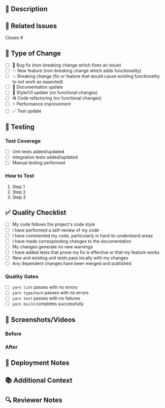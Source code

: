 ## 📝 Description

<!-- Provide a clear description of what this PR does -->

## 🔗 Related Issues

<!-- Link to related issues using #issue_number -->

Closes #

## 🎯 Type of Change

<!-- Mark the relevant option with an 'x' -->

- [ ] 🐛 Bug fix (non-breaking change which fixes an issue)
- [ ] ✨ New feature (non-breaking change which adds functionality)
- [ ] 💥 Breaking change (fix or feature that would cause existing functionality to not work as expected)
- [ ] 📝 Documentation update
- [ ] 🎨 Style/UI update (no functional changes)
- [ ] ♻️ Code refactoring (no functional changes)
- [ ] ⚡ Performance improvement
- [ ] ✅ Test update

## 🧪 Testing

<!-- Describe the tests you ran and how to reproduce them -->

### Test Coverage

- [ ] Unit tests added/updated
- [ ] Integration tests added/updated
- [ ] Manual testing performed

### How to Test

1. Step 1
2. Step 2
3. Step 3

## ✅ Quality Checklist

<!-- Ensure all items are checked before submitting -->

- [ ] My code follows the project's code style
- [ ] I have performed a self-review of my code
- [ ] I have commented my code, particularly in hard-to-understand areas
- [ ] I have made corresponding changes to the documentation
- [ ] My changes generate no new warnings
- [ ] I have added tests that prove my fix is effective or that my feature works
- [ ] New and existing unit tests pass locally with my changes
- [ ] Any dependent changes have been merged and published

### Quality Gates

- [ ] `yarn lint` passes with no errors
- [ ] `yarn typecheck` passes with no errors
- [ ] `yarn test` passes with no failures
- [ ] `yarn build` completes successfully

## 📸 Screenshots/Videos

<!-- If applicable, add screenshots or videos to demonstrate the changes -->

### Before

<!-- Screenshot/description of the current state -->

### After

<!-- Screenshot/description with your changes -->

## 🚀 Deployment Notes

<!-- Any special deployment considerations or migration steps -->

## 📚 Additional Context

<!-- Add any other context about the PR here -->

## 🔍 Reviewer Notes

<!-- Anything specific you want reviewers to focus on -->
